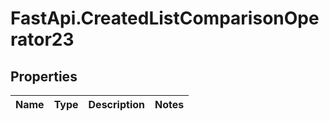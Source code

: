 # FastApi.CreatedListComparisonOperator23

## Properties
Name | Type | Description | Notes
------------ | ------------- | ------------- | -------------
